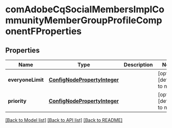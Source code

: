# comAdobeCqSocialMembersImplCommunityMemberGroupProfileComponentFProperties

## Properties
Name | Type | Description | Notes
------------ | ------------- | ------------- | -------------
**everyoneLimit** | [**ConfigNodePropertyInteger**](ConfigNodePropertyInteger.md) |  | [optional] [default to null]
**priority** | [**ConfigNodePropertyInteger**](ConfigNodePropertyInteger.md) |  | [optional] [default to null]

[[Back to Model list]](../README.md#documentation-for-models) [[Back to API list]](../README.md#documentation-for-api-endpoints) [[Back to README]](../README.md)


